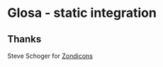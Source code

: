 # Glosa - static integration



## Thanks

Steve Schoger for [Zondicons](http://www.zondicons.com/)

